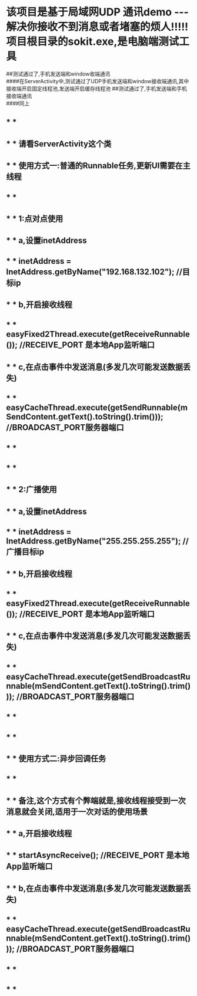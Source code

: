 # 该项目是基于局域网UDP 通讯demo  ---解决你接收不到消息或者堵塞的烦人!!!!! 项目根目录的sokit.exe,是电脑端测试工具
   
##测试通过了,手机发送端和window收端通讯    
####在ServerActivity中,测试通过了UDP手机发送端和window接收端通讯,其中接收端开启固定线程池,发送端开启缓存线程池
##测试通过了,手机发送端和手机接收端通讯  
####同上
## * * 
##   * * 请看ServerActivity这个类
##   * * 使用方式一:普通的Runnable任务,更新UI需要在主线程
##   * * <p>
##   * * 1:点对点使用
##   * * a,设置inetAddress
##   * * inetAddress = InetAddress.getByName("192.168.132.102");     //目标ip
##   * * b,开启接收线程
##   * * easyFixed2Thread.execute(getReceiveRunnable());      //RECEIVE_PORT  是本地App监听端口
##   * * c,在点击事件中发送消息(多发几次可能发送数据丢失)
##   * * easyCacheThread.execute(getSendRunnable(mSendContent.getText().toString().trim()));     //BROADCAST_PORT服务器端口
##   * * <p>
##   * * <p>
##   * * 2:广播使用
##   * * a,设置inetAddress
##   * * inetAddress = InetAddress.getByName("255.255.255.255");     //广播目标ip
##   * * b,开启接收线程
##   * * easyFixed2Thread.execute(getReceiveRunnable());      //RECEIVE_PORT  是本地App监听端口
##   * * c,在点击事件中发送消息(多发几次可能发送数据丢失)
##   * * easyCacheThread.execute(getSendBroadcastRunnable(mSendContent.getText().toString().trim()));    //BROADCAST_PORT服务器端口
##   * *
##   * *
##   * * 使用方式二:异步回调任务
##   * *
##   * *  备注,这个方式有个弊端就是,接收线程接受到一次消息就会关闭,适用于一次对话的使用场景
##   * *  a,开启接收线程
##   * *  startAsyncReceive();      //RECEIVE_PORT  是本地App监听端口
##   * *  b,在点击事件中发送消息(多发几次可能发送数据丢失)
##   * *  easyCacheThread.execute(getSendBroadcastRunnable(mSendContent.getText().toString().trim()));    //BROADCAST_PORT服务器端口
##   * * 
## * * 






